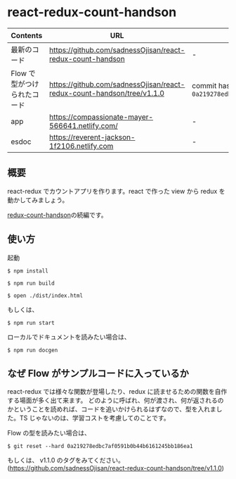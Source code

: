 # react-redux-count-handson

| Contents                    | URL                                                                    | 備考　                                                   |
| --------------------------- | ---------------------------------------------------------------------- | -------------------------------------------------------- |
| 最新のコード                | https://github.com/sadnessOjisan/react-redux-count-handson             | -                                                        |
| Flow で型がつけられたコード | https://github.com/sadnessOjisan/react-redux-count-handson/tree/v1.1.0 | commit hash は`0a219278edbc7af0591b0b44b6161245bb186ea1` |
| app                         | https://compassionate-mayer-566641.netlify.com/                        | -                                                        |
| esdoc                       | https://reverent-jackson-1f2106.netlify.com                            | -                                                        |

## 概要

react-redux でカウントアプリを作ります。react で作った view から redux を動かしてみましょう。

[redux-count-handson](https://github.com/sadnessOjisan/redux-count-handson)の続編です。

## 使い方

起動

```
$ npm install

$ npm run build

$ open ./dist/index.html

```

もしくは、

```
$ npm run start
```

ローカルでドキュメントを読みたい場合は、

```
$ npm run docgen
```

## なぜ Flow がサンプルコードに入っているか

react-redux では様々な関数が登場したり、redux に読ませるための関数を自作する場面が多く出て来ます。
どのように呼ばれ、何が渡され、何が返されるのかということを読めれば、コードを追いかけられるはずなので、型を入れました。TS じゃないのは、学習コストを考慮してのことです。

Flow の型を読みたい場合は、

```
$ git reset --hard 0a219278edbc7af0591b0b44b6161245bb186ea1
```

もしくは、 v1.1.0 のタグをみてください。(https://github.com/sadnessOjisan/react-redux-count-handson/tree/v1.1.0)
